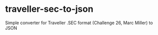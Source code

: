 # traveller-sec-to-json
Simple converter for Traveller .SEC format (Challenge 26, Marc Miller) to JSON
